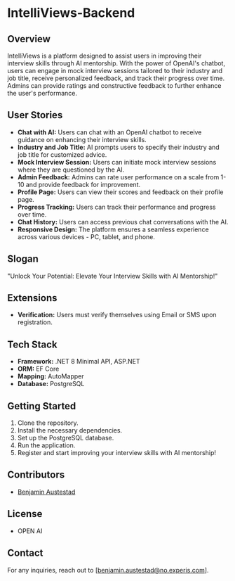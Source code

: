 # IntelliViews-Backend

## Overview
IntelliViews is a platform designed to assist users in improving their interview skills through AI mentorship. With the power of OpenAI's chatbot, users can engage in mock interview sessions tailored to their industry and job title, receive personalized feedback, and track their progress over time. Admins can provide ratings and constructive feedback to further enhance the user's performance.

## User Stories
- **Chat with AI:** Users can chat with an OpenAI chatbot to receive guidance on enhancing their interview skills.
- **Industry and Job Title:** AI prompts users to specify their industry and job title for customized advice.
- **Mock Interview Session:** Users can initiate mock interview sessions where they are questioned by the AI.
- **Admin Feedback:** Admins can rate user performance on a scale from 1-10 and provide feedback for improvement.
- **Profile Page:** Users can view their scores and feedback on their profile page.
- **Progress Tracking:** Users can track their performance and progress over time.
- **Chat History:** Users can access previous chat conversations with the AI.
- **Responsive Design:** The platform ensures a seamless experience across various devices - PC, tablet, and phone.

## Slogan
"Unlock Your Potential: Elevate Your Interview Skills with AI Mentorship!"

## Extensions
- **Verification:** Users must verify themselves using Email or SMS upon registration.

## Tech Stack
- **Framework:** .NET 8 Minimal API, ASP.NET
- **ORM:** EF Core
- **Mapping:** AutoMapper
- **Database:** PostgreSQL

## Getting Started
1. Clone the repository.
2. Install the necessary dependencies.
3. Set up the PostgreSQL database.
4. Run the application.
5. Register and start improving your interview skills with AI mentorship!

## Contributors
- [Benjamin Austestad]([link-to-your-profile](https://github.com/Sabbasn))

## License
- OPEN AI
## Contact
For any inquiries, reach out to [benjamin.austestad@no.experis.com].
